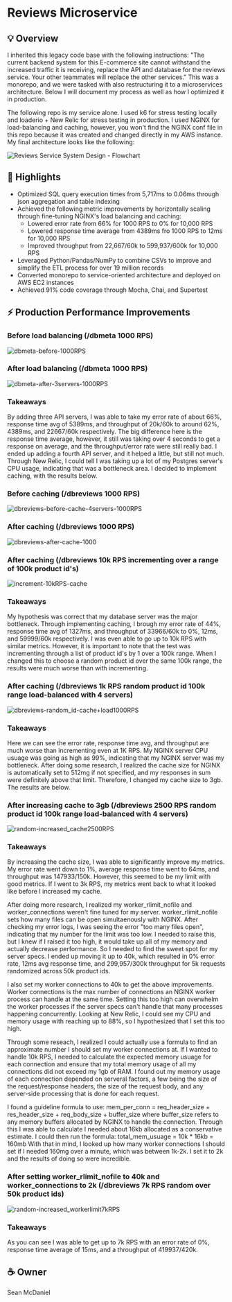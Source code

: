 # Reviews Microservice

## 💡 Overview
I inherited this legacy code base with the following instructions: "The current backend system for this E-commerce site cannot withstand the increased traffic it is receiving, replace the API and database for the reviews service. Your other teammates will replace the other services." This was a monorepo, and we were tasked with also restructuring it to a microservices architecture. Below I will document my process as well as how I optimized it in production.

The following repo is my service alone. I used k6 for stress testing locally and loaderio + New Relic for stress testing in production. I used NGINX for load-balancing and caching, however, you won't find the NGINX conf file in this repo because it was created and changed directly in my AWS instance. My final architecture looks like the following: 

![Reviews Service System Design - Flowchart](https://user-images.githubusercontent.com/98621806/219970292-14376e0e-c883-45c1-ad7f-3796139c4626.jpeg)

## 🎉 Highlights

- Optimized SQL query execution times from 5,717ms to 0.06ms through json aggregation and table indexing 
- Achieved the following metric improvements by horizontally scaling through fine-tuning NGINX's load balancing and caching:
  - Lowered error rate from 66% for 1000 RPS to 0% for 10,000 RPS
  - Lowered response time average from 4389ms fro 1000 RPS to 12ms for 10,000 RPS
  - Improved throughput from 22,667/60k to 599,937/600k for 10,000 RPS
- Leveraged Python/Pandas/NumPy to combine CSVs to improve and simplify the ETL process for over 19 million records
- Converted monorepo to service-oriented architecture and deployed on AWS EC2 instances
- Achieved 91% code coverage through Mocha, Chai, and Supertest

## ⚡️ Production Performance Improvements

### Before load balancing (/dbmeta 1000 RPS)
![dbmeta-before-1000RPS](https://user-images.githubusercontent.com/98621806/219963958-feeac479-82b2-472a-a76f-76dec6603ede.jpg)

### After load balancing (/dbmeta 1000 RPS)
![dbmeta-after-3servers-1000RPS](https://user-images.githubusercontent.com/98621806/219964010-6f7d61b2-198b-4e09-a8d3-01dbedaad2c0.jpg)

### Takeaways
By adding three API servers, I was able to take my error rate of about 66%, response time avg of 5389ms, and throughput of
20k/60k to around 62%, 4389ms, and 22667/60k respectively. The big difference here is the response time average, however,
it still was taking over 4 seconds to get a response on average, and the throughput/error rate were still really bad. I ended
up adding a fourth API server, and it helped a little, but still not much. Through New Relic, I could tell I was taking up 
a lot of my Postgres server's CPU usage, indicating that was a bottleneck area. I decided to implement caching, with the
results below.

### Before caching (/dbreviews 1000 RPS)
![dbreviews-before-cache-4servers-1000RPS](https://user-images.githubusercontent.com/98621806/219964475-f5108474-cf8b-48bf-ba1c-6b929c9434fe.jpg)

### After caching (/dbreviews 1000 RPS)
![dbreviews-after-cache-1000](https://user-images.githubusercontent.com/98621806/219964543-a03b6cc0-8e50-4f9f-bb53-9d5f6a687f36.jpg)

### After caching (/dbreviews 10k RPS incrementing over a range of 100k product id's)
![increment-10kRPS-cache](https://user-images.githubusercontent.com/98621806/219964592-2c8772cf-a13d-4b0c-9790-1707721e845f.jpg)

### Takeaways
My hypothesis was correct that my database server was the major bottleneck. Through implementing caching, I brough my error
rate of 44%, response time avg of 1327ms, and throughput of 33966/60k to 0%, 12ms, and 59999/60k respectively. I was even 
able to go up to 10k RPS with similar metrics. However, it is important to note that the test was incrementing through a 
list of product id's by 1 over a 100k range. When I changed this to choose a random product id over the same 100k range,
the results were much worse than with incrementing. 

### After caching (/dbreviews 1k RPS random product id 100k range load-balanced with 4 servers)
![dbreviews-random_id-cache+load1000RPS](https://user-images.githubusercontent.com/98621806/219965088-a02d3892-08eb-41cf-86c0-90ed15fb8e81.jpg)

### Takeaways
Here we can see the error rate, response time avg, and throughput are much worse than incrementing even at 1K RPS. My NGINX
server CPU usuage was going as high as 99%, indicating that my NGINX server was my bottleneck. After doing some research,
I realized the cache size for NGINX is automatically set to 512mg if not specified, and my responses in sum were definitely
above that limit. Therefore, I changed my cache size to 3gb. The results are below.

### After increasing cache to 3gb (/dbreviews 2500 RPS random product id 100k range load-balanced with 4 servers)
![random-increased_cache2500RPS](https://user-images.githubusercontent.com/98621806/219965575-042b80ca-d5bc-4cf9-9e2e-8e41d1516a67.jpg)


### Takeaways
By increasing the cache size, I was able to significantly improve my metrics. My error rate went down to 1%, average 
response time went to 64ms, and throughput was 147933/150k. However, this seemed to be my limit with good metrics. If I went
to 3k RPS, my metrics went back to what it looked like before I increased my cache.

After doing more research, I realized my worker_rlimit_nofile and worker_connections weren't fine tuned for my server.
worker_rlimit_nofile sets how many files can be open simultaenously with NGINX. After checking my error logs, I was seeing
the error "too many files open", indicating that my number for the limit was too low. I needed to raise this, but I knew
if I raised it too high, it would take up all of my memory and actually decrease performance. So I needed to find the sweet
spot for my server specs. I ended up moving it up to 40k, which resulted in 0% error rate, 12ms avg response time, and
299,957/300k throughput for 5k requests randomized across 50k product ids. 

I also set my worker connections to 40k to get the above improvements. Worker connections is the max number of connections
an NGINX worker process can handle at the same time. Setting this too high can overwhelm the worker processes if the server
specs can't handle that many processes happening concurrently. Looking at New Relic, I could see my CPU and memory usage
with reaching up to 88%, so I hypothesized that I set this too high. 

Through some reseach, I realized I could actually use a formula to find an approximate number I should set my worker 
connections at. If I wanted to handle 10k RPS, I needed to calculate the expected memory usuage for each connection and 
ensure that my total memory usage of all my connections did not exceed my 1gb of RAM. I found out my memory usage of each 
connection depended on serveral factors, a few being the size of the request/response headers, the size of the request
body, and any server-side processing that is done for each request. 

I found a guideline formula to use:
mem_per_conn = req_header_size + res_header_size + req_body_size + buffer_size
where buffer_size refers to any memory buffers allocated by NGINX to handle the connection. Through this I was able to 
calculate I needed about 16kb allocated as a conservative estimate. I could then run the formula:
total_mem_usuage = 10k * 16kb = 160mb
With that in mind, I looked up how many worker connections I should set if I needed 160mg over a minute, which was between
1k-2k. I set it to 2k and the results of doing so were incredible. 

### After setting worker_rlimit_nofile to 40k and worker_connections to 2k (/dbreviews 7k RPS random over 50k product ids)
![random-increased_workerlimit7kRPS](https://user-images.githubusercontent.com/98621806/219966724-343c7c5b-2b9d-4ba0-8cf2-f80089eac303.jpg)

### Takeaways
As you can see I was able to get up to 7k RPS with an error rate of 0%, response time average of 15ms, and a throughput of
419937/420k.


## ☕ Owner
Sean McDaniel

